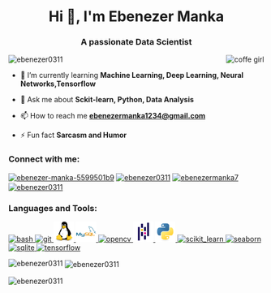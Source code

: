 <h1 align="center">Hi 👋, I'm Ebenezer Manka</h1>
<h3 align="center">A passionate Data Scientist</h3>
<img src=
"https://camo.githubusercontent.com/c1dcb74cc1c1835b1d716f5051499a2814c683c806b15f04b0eba492863703e9/68747470733a2f2f63646e2e6472696262626c652e636f6d2f75736572732f3733303730332f73637265656e73686f74732f363538313234332f6176656e746f2e676966" alt="coffe girl" align="right">

<p align="left"> <img src="https://komarev.com/ghpvc/?username=ebenezer0311&label=Profile%20views&color=0e75b6&style=flat" alt="ebenezer0311" /> </p>

- 🌱 I’m currently learning **Machine Learning, Deep Learning, Neural Networks,Tensorflow**

- 💬 Ask me about **Sckit-learn, Python, Data Analysis**

- 📫 How to reach me **ebenezermanka1234@gmail.com**

- ⚡ Fun fact **Sarcasm and Humor**

<h3 align="left">Connect with me:</h3>
<p align="left">
<a href="https://linkedin.com/in/ebenezer-manka-5599501b9" target="blank"><img align="center" src="https://raw.githubusercontent.com/rahuldkjain/github-profile-readme-generator/master/src/images/icons/Social/linked-in-alt.svg" alt="ebenezer-manka-5599501b9" height="30" width="40" /></a>
<a href="https://kaggle.com/ebenezer0311" target="blank"><img align="center" src="https://raw.githubusercontent.com/rahuldkjain/github-profile-readme-generator/master/src/images/icons/Social/kaggle.svg" alt="ebenezer0311" height="30" width="40" /></a>
<a href="https://www.codechef.com/users/ebenezermanka7" target="blank"><img align="center" src="https://cdn.jsdelivr.net/npm/simple-icons@3.1.0/icons/codechef.svg" alt="ebenezermanka7" height="30" width="40" /></a>
<a href="https://www.leetcode.com/ebenezer0311" target="blank"><img align="center" src="https://raw.githubusercontent.com/rahuldkjain/github-profile-readme-generator/master/src/images/icons/Social/leet-code.svg" alt="ebenezer0311" height="30" width="40" /></a>
</p>

<h3 align="left">Languages and Tools:</h3>
<p align="left"> <a href="https://www.gnu.org/software/bash/" target="_blank" rel="noreferrer"> <img src="https://www.vectorlogo.zone/logos/gnu_bash/gnu_bash-icon.svg" alt="bash" width="40" height="40"/> </a> <a href="https://git-scm.com/" target="_blank" rel="noreferrer"> <img src="https://www.vectorlogo.zone/logos/git-scm/git-scm-icon.svg" alt="git" width="40" height="40"/> </a> <a href="https://www.linux.org/" target="_blank" rel="noreferrer"> <img src="https://raw.githubusercontent.com/devicons/devicon/master/icons/linux/linux-original.svg" alt="linux" width="40" height="40"/> </a> <a href="https://www.mysql.com/" target="_blank" rel="noreferrer"> <img src="https://raw.githubusercontent.com/devicons/devicon/master/icons/mysql/mysql-original-wordmark.svg" alt="mysql" width="40" height="40"/> </a> <a href="https://opencv.org/" target="_blank" rel="noreferrer"> <img src="https://www.vectorlogo.zone/logos/opencv/opencv-icon.svg" alt="opencv" width="40" height="40"/> </a> <a href="https://pandas.pydata.org/" target="_blank" rel="noreferrer"> <img src="https://raw.githubusercontent.com/devicons/devicon/2ae2a900d2f041da66e950e4d48052658d850630/icons/pandas/pandas-original.svg" alt="pandas" width="40" height="40"/> </a> <a href="https://www.python.org" target="_blank" rel="noreferrer"> <img src="https://raw.githubusercontent.com/devicons/devicon/master/icons/python/python-original.svg" alt="python" width="40" height="40"/> </a> <a href="https://scikit-learn.org/" target="_blank" rel="noreferrer"> <img src="https://upload.wikimedia.org/wikipedia/commons/0/05/Scikit_learn_logo_small.svg" alt="scikit_learn" width="40" height="40"/> </a> <a href="https://seaborn.pydata.org/" target="_blank" rel="noreferrer"> <img src="https://seaborn.pydata.org/_images/logo-mark-lightbg.svg" alt="seaborn" width="40" height="40"/> </a> <a href="https://www.sqlite.org/" target="_blank" rel="noreferrer"> <img src="https://www.vectorlogo.zone/logos/sqlite/sqlite-icon.svg" alt="sqlite" width="40" height="40"/> </a> <a href="https://www.tensorflow.org" target="_blank" rel="noreferrer"> <img src="https://www.vectorlogo.zone/logos/tensorflow/tensorflow-icon.svg" alt="tensorflow" width="40" height="40"/> </a> </p>

<p><img align="left" src="https://github-readme-stats.vercel.app/api/top-langs?username=ebenezer0311&show_icons=true&locale=en&layout=compact" alt="ebenezer0311" /></p>

<p>&nbsp;<img align="center" src="https://github-readme-stats.vercel.app/api?username=ebenezer0311&show_icons=true&locale=en" alt="ebenezer0311" /></p>

<p><img align="center" src="https://github-readme-streak-stats.herokuapp.com/?user=ebenezer0311&" alt="ebenezer0311" /></p>
